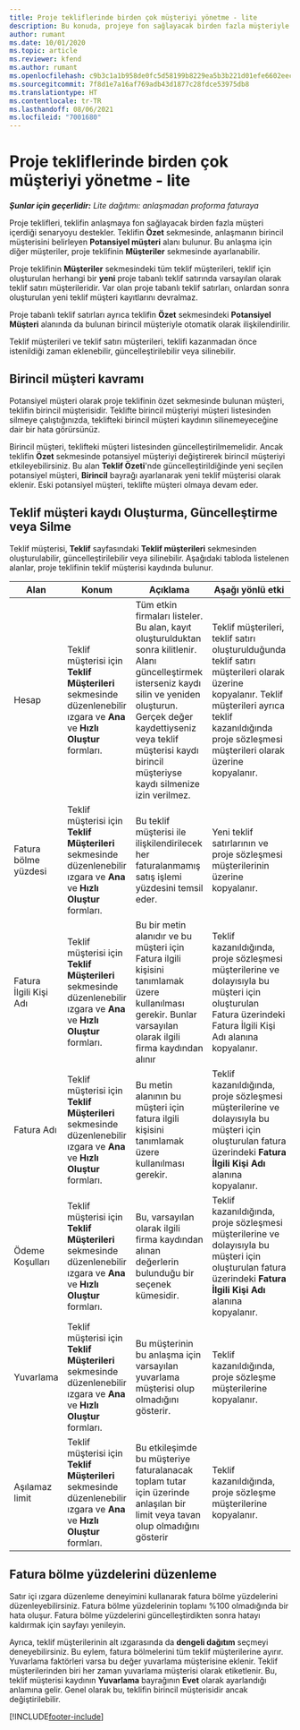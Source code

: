 ```yaml
---
title: Proje tekliflerinde birden çok müşteriyi yönetme - lite
description: Bu konuda, projeye fon sağlayacak birden fazla müşteriyle teklifler üzerinde çalışma hakkında bilgiler sağlanmaktadır. (Sales)
author: rumant
ms.date: 10/01/2020
ms.topic: article
ms.reviewer: kfend
ms.author: rumant
ms.openlocfilehash: c9b3c1a1b958de0fc5d58199b8229ea5b3b221d01efe6602eecffdd100f13cae
ms.sourcegitcommit: 7f8d1e7a16af769adb43d1877c28fdce53975db8
ms.translationtype: HT
ms.contentlocale: tr-TR
ms.lasthandoff: 08/06/2021
ms.locfileid: "7001680"
---
```

# <a name="manage-multiple-customers-on-project-quotes---lite"></a>Proje tekliflerinde birden çok müşteriyi yönetme - lite

_**Şunlar için geçerlidir:** Lite dağıtımı: anlaşmadan proforma faturaya_

Proje teklifleri, teklifin anlaşmaya fon sağlayacak birden fazla müşteri içerdiği senaryoyu destekler. Teklifin **Özet** sekmesinde, anlaşmanın birincil müşterisini belirleyen **Potansiyel müşteri** alanı bulunur. Bu anlaşma için diğer müşteriler, proje teklifinin **Müşteriler** sekmesinde ayarlanabilir.

Proje teklifinin **Müşteriler** sekmesindeki tüm teklif müşterileri, teklif için oluşturulan herhangi bir **yeni** proje tabanlı teklif satırında varsayılan olarak teklif satırı müşterileridir. Var olan proje tabanlı teklif satırları, onlardan sonra oluşturulan yeni teklif müşteri kayıtlarını devralmaz.

Proje tabanlı teklif satırları ayrıca teklifin **Özet** sekmesindeki **Potansiyel Müşteri** alanında da bulunan birincil müşteriyle otomatik olarak ilişkilendirilir.

Teklif müşterileri ve teklif satırı müşterileri, teklifi kazanmadan önce istenildiği zaman eklenebilir, güncelleştirilebilir veya silinebilir.

## <a name="concept-of-a-primary-customer"></a>Birincil müşteri kavramı

Potansiyel müşteri olarak proje teklifinin özet sekmesinde bulunan müşteri, teklifin birincil müşterisidir. Teklifte birincil müşteriyi müşteri listesinden silmeye çalıştığınızda, teklifteki birincil müşteri kaydının silinemeyeceğine dair bir hata görürsünüz.

Birincil müşteri, teklifteki müşteri listesinden güncelleştirilmemelidir. Ancak teklifin **Özet** sekmesinde potansiyel müşteriyi değiştirerek birincil müşteriyi etkileyebilirsiniz. Bu alan **Teklif Özeti**'nde güncelleştirildiğinde yeni seçilen potansiyel müşteri, **Birincil** bayrağı ayarlanarak yeni teklif müşterisi olarak eklenir. Eski potansiyel müşteri, teklifte müşteri olmaya devam eder.

## <a name="create-update-or-delete-a-quote-customer-record"></a>Teklif müşteri kaydı Oluşturma, Güncelleştirme veya Silme

Teklif müşterisi, **Teklif** sayfasındaki **Teklif müşterileri** sekmesinden oluşturulabilir, güncelleştirilebilir veya silinebilir. Aşağıdaki tabloda listelenen alanlar, proje teklifinin teklif müşterisi kaydında bulunur.

| **Alan** | **Konum** | **Açıklama** | **Aşağı yönlü etki** |
| --- | --- | --- | --- |
| Hesap | Teklif müşterisi için **Teklif Müşterileri** sekmesinde düzenlenebilir ızgara ve **Ana** ve **Hızlı Oluştur** formları. | Tüm etkin firmaları listeler. Bu alan, kayıt oluşturulduktan sonra kilitlenir. Alanı güncelleştirmek isterseniz kaydı silin ve yeniden oluşturun. Gerçek değer kaydettiyseniz veya teklif müşterisi kaydı birincil müşteriyse kaydı silmenize izin verilmez. | Teklif müşterileri, teklif satırı oluşturulduğunda teklif satırı müşterileri olarak üzerine kopyalanır. Teklif müşterileri ayrıca teklif kazanıldığında proje sözleşmesi müşterileri olarak üzerine kopyalanır. |
| Fatura bölme yüzdesi | Teklif müşterisi için **Teklif Müşterileri** sekmesinde düzenlenebilir ızgara ve **Ana** ve **Hızlı Oluştur** formları. | Bu teklif müşterisi ile ilişkilendirilecek her faturalanmamış satış işlemi yüzdesini temsil eder. | Yeni teklif satırlarının ve proje sözleşmesi müşterilerinin üzerine kopyalanır. |
| Fatura İlgili Kişi Adı | Teklif müşterisi için **Teklif Müşterileri** sekmesinde düzenlenebilir ızgara ve **Ana** ve **Hızlı Oluştur** formları. | Bu bir metin alanıdır ve bu müşteri için Fatura ilgili kişisini tanımlamak üzere kullanılması gerekir. Bunlar varsayılan olarak ilgili firma kaydından alınır | Teklif kazanıldığında, proje sözleşmesi müşterilerine ve dolayısıyla bu müşteri için oluşturulan Fatura üzerindeki Fatura İlgili Kişi Adı alanına kopyalanır. |
| Fatura Adı | Teklif müşterisi için **Teklif Müşterileri** sekmesinde düzenlenebilir ızgara ve **Ana** ve **Hızlı Oluştur** formları. | Bu metin alanının bu müşteri için fatura ilgili kişisini tanımlamak üzere kullanılması gerekir. | Teklif kazanıldığında, proje sözleşmesi müşterilerine ve dolayısıyla bu müşteri için oluşturulan fatura üzerindeki **Fatura İlgili Kişi Adı** alanına kopyalanır. |
| Ödeme Koşulları | Teklif müşterisi için **Teklif Müşterileri** sekmesinde düzenlenebilir ızgara ve **Ana** ve **Hızlı Oluştur** formları. | Bu, varsayılan olarak ilgili firma kaydından alınan değerlerin bulunduğu bir seçenek kümesidir. | Teklif kazanıldığında, proje sözleşmesi müşterilerine ve dolayısıyla bu müşteri için oluşturulan fatura üzerindeki **Fatura İlgili Kişi Adı** alanına kopyalanır. |
| Yuvarlama | Teklif müşterisi için **Teklif Müşterileri** sekmesinde düzenlenebilir ızgara ve **Ana** ve **Hızlı Oluştur** formları. | Bu müşterinin bu anlaşma için varsayılan yuvarlama müşterisi olup olmadığını gösterir. | Teklif kazanıldığında, proje sözleşme müşterilerine kopyalanır. |
| Aşılamaz limit | Teklif müşterisi için **Teklif Müşterileri** sekmesinde düzenlenebilir ızgara ve **Ana** ve **Hızlı Oluştur** formları. | Bu etkileşimde bu müşteriye faturalanacak toplam tutar için üzerinde anlaşılan bir limit veya tavan olup olmadığını gösterir | Teklif kazanıldığında, proje sözleşme müşterilerine kopyalanır. |

## <a name="editing-billing-split-percentages"></a>Fatura bölme yüzdelerini düzenleme

Satır içi ızgara düzenleme deneyimini kullanarak fatura bölme yüzdelerini düzenleyebilirsiniz. Fatura bölme yüzdelerinin toplamı %100 olmadığında bir hata oluşur. Fatura bölme yüzdelerini güncelleştirdikten sonra hatayı kaldırmak için sayfayı yenileyin.

Ayrıca, teklif müşterilerinin alt ızgarasında da **dengeli dağıtım** seçmeyi deneyebilirsiniz. Bu eylem, fatura bölmelerini tüm teklif müşterilerine ayırır. Yuvarlama faktörleri varsa bu değer yuvarlama müşterisine eklenir. Teklif müşterilerinden biri her zaman yuvarlama müşterisi olarak etiketlenir. Bu, teklif müşterisi kaydının **Yuvarlama** bayrağının **Evet** olarak ayarlandığı anlamına gelir. Genel olarak bu, teklifin birincil müşterisidir ancak değiştirilebilir.


[!INCLUDE[footer-include](../../includes/footer-banner.md)]